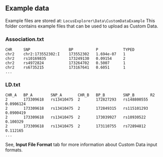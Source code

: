 ## Example data

Example files are stored at: `LocusExplorer\Data\CustomDataExample`
This folder contains example files that can be used to upload as Custom Data.

### Association.txt
```
CHR		SNP					BP			P			TYPED
chr2	chr2:173552302:I	173552302	1.694e-07	1
chr2	rs10169835			173249130	0.09154		2
chr2	rs4972824			173264702	0.5007		1
chr2	rs6735215			173167641	0.6051		1
...
```
### LD.txt
```
CHR_A	BP_A		SNP_A		CHR_B	BP_B		SNP_B		R2
2		173309618	rs13410475	2		172827293	rs148800555	0.0906124
2		173309618	rs13410475	2		172849315	rs115101293	0.0900419
2		173309618	rs13410475	2		173039927	rs10930522	0.100329
2		173309618	rs13410475	2		173110755	rs72894812	0.112165
...
```

See, **Input File Format** tab for more information about Custom Data input formats.

